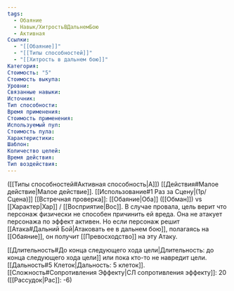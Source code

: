 ```yaml
---
tags:
  - Обаяние
  - Навык/ХитростьВДальнемБою
  - Активная
Ссылки:
  - "[[Обаяние]]"
  - "[[Типы способностей]]"
  - "[[Хитрость в дальнем бою]]"
Категория: 
Стоимость: "5"
Стоимость выкупа:
Уровни:
Связанные навыки:
Источник:
Тип способности:
Время применения:
Стоимость применения:
Используемый пул:
Стоимость пула:
Характеристики:
Шаблон:
Количество целей:
Время действия:
Тип воздействия:
---
```

([[Типы способностей#Активная способность|А]]) [[Действия#Малое действие|Малое действие]]. [[Использование#1 Раз за Сцену|(1р/Сцена)]] [[Встречная проверка]]: [[Обаяние|Оба]] ([[Обман]]) vs [[Характер|Хар]] / [[Восприятие|Вос]]. В случае провала, цель верит что персонаж физически не способен причинить ей вреда. Она не атакует персонажа по эффект активен. Но если персонаж решит [[Атака#Дальний Бой|Атаковать ее в дальнем бою]], полагаясь на [[Обаяние]], он получит [[Превосходство]] на эту Атаку. 

[[Длительность#До конца следующего хода цели|Длительность: до конца следующего хода цели]] или пока кто-то не навредит цели.  [[Дальность#5 Клеток|Дальность: 5 клеток]]. [[Сложность#Cопротивления Эффекту|СЛ сопротивления эффекту]]: 20 ([[Рассудок|Рас]]: -6)